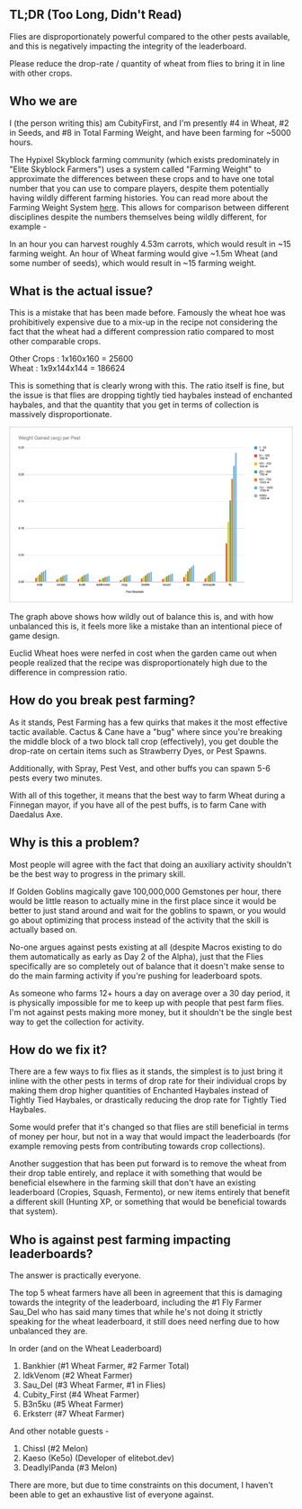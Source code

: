 ## TL;DR (Too Long, Didn't Read)

Flies are disproportionately powerful compared to the other pests available, and this is negatively impacting the integrity of the leaderboard. 

Please reduce the drop-rate / quantity of wheat from flies to bring it in line with other crops.
## Who we are

I (the person writing this) am CubityFirst, and I'm presently #4 in Wheat, #2 in Seeds, and #8 in Total Farming Weight, and have been farming for ~5000 hours.

The Hypixel Skyblock farming community (which exists predominately in "Elite Skyblock Farmers") uses a system called "Farming Weight" to approximate the differences between these crops and to have one total number that you can use to compare players, despite them potentially having wildly different farming histories. You can read more about the Farming Weight System [here](https://elitebot.dev/info).
This allows for comparison between different disciplines despite the numbers themselves being wildly different, for example -

In an hour you can harvest roughly 4.53m carrots, which would result in ~15 farming weight. An hour of Wheat farming would give ~1.5m Wheat (and some number of seeds), which would result in ~15 farming weight.

## What is the actual issue?

This is a mistake that has been made before. Famously the wheat hoe was prohibitively expensive due to a mix-up in the recipe not considering the fact that the wheat had a different compression ratio compared to most other comparable crops.

Other Crops : 1x160x160 = 25600  
Wheat : 1x9x144x144 = 186624

This is something that is clearly wrong with this. The ratio itself is fine, but the issue is that flies are dropping tightly tied haybales instead of enchanted haybales, and that the quantity that you get in terms of collection is massively disproportionate.

![weight_gained.png](./assets/weight_gained.png)

The graph above shows how wildly out of balance this is, and with how unbalanced this is, it feels more like a mistake than an intentional piece of game design.

Euclid Wheat hoes were nerfed in cost when the garden came out when people realized that the recipe was disproportionately high due to the difference in compression ratio.

## How do you break pest farming?

As it stands, Pest Farming has a few quirks that makes it the most effective tactic available. Cactus & Cane have a "bug" where since you're breaking the middle block of a two block tall crop (effectively), you get double the drop-rate on certain items such as Strawberry Dyes, or Pest Spawns.

Additionally, with Spray, Pest Vest, and other buffs you can spawn 5-6 pests every two minutes.

With all of this together, it means that the best way to farm Wheat during a Finnegan mayor, if you have all of the pest buffs, is to farm Cane with Daedalus Axe.

## Why is this a problem?

Most people will agree with the fact that doing an auxiliary activity shouldn't be the best way to progress in the primary skill.

If Golden Goblins magically gave 100,000,000 Gemstones per hour, there would be little reason to actually mine in the first place since it would be better to just stand around and wait for the goblins to spawn, or you would go about optimizing that process instead of the activity that the skill is actually based on.

No-one argues against pests existing at all (despite Macros existing to do them automatically as early as Day 2 of the Alpha), just that the Flies specifically are so completely out of balance that it doesn't make sense to do the main farming activity if you're pushing for leaderboard spots.

As someone who farms 12+ hours a day on average over a 30 day period, it is physically impossible for me to keep up with people that pest farm flies. I'm not against pests making more money, but it shouldn't be the single best way to get the collection for activity.
## How do we fix it?

There are a few ways to fix flies as it stands, the simplest is to just bring it inline with the other pests in terms of drop rate for their individual crops by making them drop higher quantities of Enchanted Haybales instead of Tightly Tied Haybales, or drastically reducing the drop rate for Tightly Tied Haybales.

Some would prefer that it's changed so that flies are still beneficial in terms of money per hour, but not in a way that would impact the leaderboards (for example removing pests from contributing towards crop collections).

Another suggestion that has been put forward is to remove the wheat from their drop table entirely, and replace it with something that would be beneficial elsewhere in the farming skill that don't have an existing leaderboard (Cropies, Squash, Fermento), or new items entirely that benefit a different skill (Hunting XP, or something that would be beneficial towards that system).

## Who is against pest farming impacting leaderboards?

The answer is practically everyone.

The top 5 wheat farmers have all been in agreement that this is damaging towards the integrity of the leaderboard, including the #1 Fly Farmer Sau_Del who has said many times that while he's not doing it strictly speaking for the wheat leaderboard, it still does need nerfing due to how unbalanced they are.

In order (and on the Wheat Leaderboard)

1. Bankhier (#1 Wheat Farmer, #2 Farmer Total)
2. IdkVenom (#2 Wheat Farmer)
3. Sau_Del (#3 Wheat Farmer, #1 in Flies)
4. Cubity_First (#4 Wheat Farmer)
5. B3n5ku (#5 Wheat Farmer)
6. Erksterr (#7 Wheat Farmer)

And other notable guests -

1. Chissl (#2 Melon)
2. Kaeso (Ke5o) (Developer of elitebot.dev)
3. DeadlyIPanda (#3 Melon)

There are more, but due to time constraints on this document, I haven't been able to get an exhaustive list of everyone against.